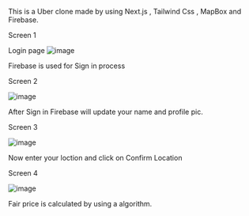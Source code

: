 This is a Uber clone made by using Next.js , Tailwind Css , MapBox and Firebase.

Screen 1

Login page
![image](https://user-images.githubusercontent.com/94830605/193873044-70abe931-27a3-4713-b933-5ee61e4a93b9.png)


Firebase is used for Sign in process


Screen 2

![image](https://user-images.githubusercontent.com/94830605/193873366-1c545934-03f6-4c8d-bffc-7212ec9e6e78.png)


After Sign in Firebase will update your name and profile pic.


Screen 3

![image](https://user-images.githubusercontent.com/94830605/193874893-48516e83-4fe2-424c-aac0-502388b84b64.png)


Now enter your loction and click on Confirm Location

Screen 4

![image](https://user-images.githubusercontent.com/94830605/193875253-5a36f081-1e4f-45c8-a3f9-cf492812ef73.png)


Fair price is calculated by using a algorithm.


